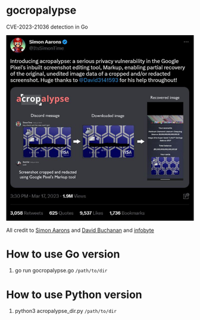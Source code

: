 # gocropalypse
CVE-2023-21036 detection in Go

![Thumbnail](images/tweet.JPG)  

All credit to [Simon Aarons](https://twitter.com/ItsSimonTime/status/1636857478263750656) and [David Buchanan](https://www.da.vidbuchanan.co.uk/blog/exploiting-acropalypse.html) and [infobyte](https://github.com/infobyte/CVE-2023-21036)

# How to use Go version
1. go run gocropalypse.go `/path/to/dir`

# How to use Python version
1. python3 acropalypse_dir.py `/path/to/dir`
